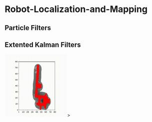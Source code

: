﻿# Robot-Localization-and-Mapping
## Particle Filters

## Extented Kalman Filters
<img src="Pictures/HW1result.gif" width="200" height="200" />>
